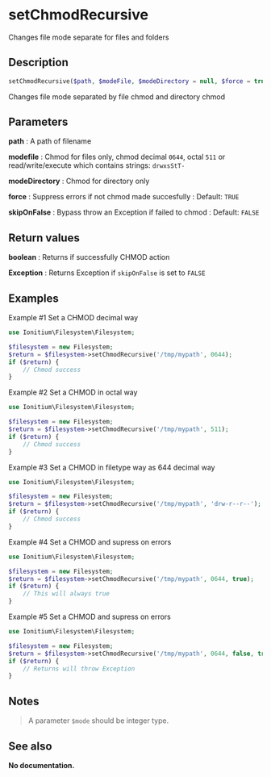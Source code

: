 # setChmodRecursive

Changes file mode separate for files and folders

## Description

```php
setChmodRecursive($path, $modeFile, $modeDirectory = null, $force = true, $skipOnFalse = false)
```

Changes file mode separated by file chmod and directory chmod

## Parameters

__path__
: A path of filename

__modefile__
: Chmod for files only, chmod decimal `0644`, octal `511` or read/write/execute which contains strings: `drwxsStT-`

__modeDirectory__
: Chmod for directory only

__force__
: Suppress errors if not chmod made succesfully
: Default: `TRUE`

__skipOnFalse__
: Bypass throw an Exception if failed to chmod
: Default: `FALSE`

## Return values

__boolean__
: Returns if successfully CHMOD action

__Exception__
: Returns Exception if `skipOnFalse` is set to `FALSE`

## Examples

Example #1 Set a CHMOD decimal way
```php
use Ionitium\Filesystem\Filesystem;

$filesystem = new Filesystem;
$return = $filesystem->setChmodRecursive('/tmp/mypath', 0644);
if ($return) {
    // Chmod success
}
```

Example #2 Set a CHMOD in octal way
```php
use Ionitium\Filesystem\Filesystem;

$filesystem = new Filesystem;
$return = $filesystem->setChmodRecursive('/tmp/mypath', 511);
if ($return) {
    // Chmod success
}
```

Example #3 Set a CHMOD in filetype way as 644 decimal way
```php
use Ionitium\Filesystem\Filesystem;

$filesystem = new Filesystem;
$return = $filesystem->setChmodRecursive('/tmp/mypath', 'drw-r--r--');
if ($return) {
    // Chmod success
}
```

Example #4 Set a CHMOD and supress on errors
```php
use Ionitium\Filesystem\Filesystem;

$filesystem = new Filesystem;
$return = $filesystem->setChmodRecursive('/tmp/mypath', 0644, true);
if ($return) {
    // This will always true
}
```

Example #5 Set a CHMOD and supress on errors
```php
use Ionitium\Filesystem\Filesystem;

$filesystem = new Filesystem;
$return = $filesystem->setChmodRecursive('/tmp/mypath', 0644, false, true);
if ($return) {
    // Returns will throw Exception
}
```

## Notes

> A parameter `$mode` should be integer type.

## See also

__No documentation.__
